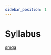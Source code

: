```yaml
---
sidebar_position: 1
---
```


# Syllabus

[smqa](https://user-images.githubusercontent.com/66414385/203095679-12a2bc22-4038-42ef-9aa5-238a5a9d356d.png)
